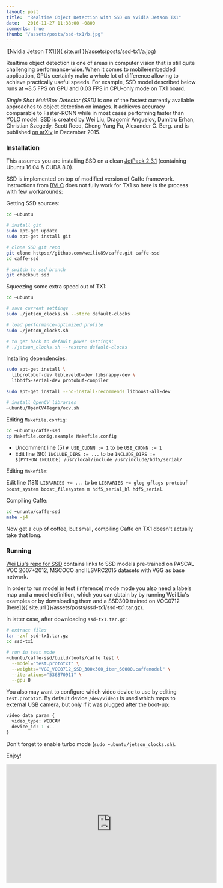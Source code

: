 ```yaml
---
layout: post
title:  "Realtime Object Detection with SSD on Nvidia Jetson TX1"
date:   2016-11-27 11:38:00 -0800
comments: true
thumb: "/assets/posts/ssd-tx1/b.jpg"
---
```


![Nvidia Jetson TX1]({{ site.url }}/assets/posts/ssd-tx1/a.jpg)

Realtime object detection is one of areas in computer vision that is still quite challenging performance-wise. When it comes to mobile/embedded application, GPUs certainly make a whole lot of difference allowing to achieve practically useful speeds. For example, SSD model described below runs at ~8.5 FPS on GPU and 0.03 FPS in CPU-only mode on TX1 board.

_Single Shot MultiBox Detector (SSD)_ is one of the fastest currently available approaches to object detection on images. It achieves accuracy comparable to Faster-RCNN while in most cases performing faster than [YOLO](http://pjreddie.com/darknet/yolo/) model. SSD is created by Wei Liu, Dragomir Anguelov, Dumitru Erhan, Christian Szegedy, Scott Reed, Cheng-Yang Fu, Alexander C. Berg. and is published [on arXiv](https://arxiv.org/pdf/1512.02325v3.pdf) in December 2015.

### Installation

This assumes you are installing SSD on a clean [JetPack 2.3.1](https://developer.nvidia.com/embedded/jetpack) (containing Ubuntu 16.04 &amp; CUDA 8.0).

SSD is implemented on top of modified version of Caffe framework. Instructions from [BVLC](http://caffe.berkeleyvision.org/install_apt.html) does not fully work for TX1 so here is the process with few workarounds:

Getting SSD sources:

```bash
cd ~ubuntu

# install git
sudo apt-get update
sudo apt-get install git

# clone SSD git repo
git clone https://github.com/weiliu89/caffe.git caffe-ssd
cd caffe-ssd

# switch to ssd branch
git checkout ssd
```

Squeezing some extra speed out of TX1:

```bash
cd ~ubuntu

# save current settings
sudo ./jetson_clocks.sh --store default-clocks

# load performance-optimized profile
sudo ./jetson_clocks.sh

# to get back to default power settings:
# ./jetson_clocks.sh --restore default-clocks
```

Installing dependencies:

```bash
sudo apt-get install \
  libprotobuf-dev libleveldb-dev libsnappy-dev \
  libhdf5-serial-dev protobuf-compiler

sudo apt-get install --no-install-recommends libboost-all-dev

# install OpenCV libraries
~ubuntu/OpenCV4Tegra/ocv.sh
```

Editing `Makefile.config`:

```bash
cd ~ubuntu/caffe-ssd
cp Makefile.conig.example Makefile.config
```

- Uncomment line (5) `# USE_CUDNN := 1` to be `USE_CUDNN := 1`
- Edit line (90) `INCLUDE_DIRS := ...` to be `INCLUDE_DIRS := $(PYTHON_INCLUDE) /usr/local/include /usr/include/hdf5/serial/`

Editing `Makefile`:

Edit line (181) `LIBRARIES += ...` to be `LIBRARIES += glog gflags protobuf boost_system boost_filesystem m hdf5_serial_hl hdf5_serial`.

Compiling Caffe:

```bash
cd ~ununtu/caffe-ssd
make -j4
```

Now get a cup of coffee, but small, compiling Caffe on TX1 doesn't actually take that long.

### Running

[Wei Liu's repo for SSD](https://github.com/weiliu89/caffe/tree/ssd) contains links to SSD models pre-trained on PASCAL VOC 2007+2012, MSCOCO and ILSVRC2015 datasets with VGG as base network.

In order to run model in test (inference) mode mode you also need a labels map and a model definition, which you can obtain by by running Wei Liu's examples or by downloading them and a SSD300 trained on VOC0712 [here]({{ site.url }}/assets/posts/ssd-tx1/ssd-tx1.tar.gz).

In latter case, after downloading `ssd-tx1.tar.gz`:

```bash
# extract files
tar -zxf ssd-tx1.tar.gz
cd ssd-tx1

# run in test mode
~ubuntu/caffe-ssd/build/tools/caffe test \
  --model="test.prototxt" \
  --weights="VGG_VOC0712_SSD_300x300_iter_60000.caffemodel" \
  --iterations="536870911" \
  --gpu 0
```

You also may want to configure which video device to use by editing `test.prototxt`. By default device `/dev/video1` is used which maps to external USB camera, but only if it was plugged after the boot-up:

```protobuf
video_data_param {
  video_type: WEBCAM
  device_id: 1 <--
}
```

Don't forget to enable turbo mode (`sudo ~ubuntu/jetson_clocks.sh`).

Enjoy!

<center>
<iframe width="560" height="315" src="https://www.youtube.com/embed/81lcsWQdcio" frameborder="0" allowfullscreen></iframe>
</center>
